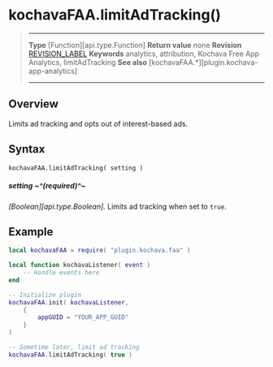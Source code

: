 # kochavaFAA.limitAdTracking()

> --------------------- ------------------------------------------------------------------------------------------
> __Type__              [Function][api.type.Function]
> __Return value__		none
> __Revision__          [REVISION_LABEL](REVISION_URL)
> __Keywords__          analytics, attribution, Kochava Free App Analytics, limitAdTracking
> __See also__			[kochavaFAA.*][plugin.kochava-app-analytics]
> --------------------- ------------------------------------------------------------------------------------------


## Overview

Limits ad tracking and opts out of <nobr>interest-based</nobr> ads.


## Syntax

	kochavaFAA.limitAdTracking( setting )

##### setting ~^(required)^~
_[Boolean][api.type.Boolean]._  Limits ad tracking when set to `true`.


## Example

``````lua
local kochavaFAA = require( "plugin.kochava.faa" )

local function kochavaListener( event )
	-- Handle events here
end

-- Initialize plugin
kochavaFAA.init( kochavaListener,
	{
		appGUID = "YOUR_APP_GUID"
	}
)

-- Sometime later, limit ad tracking
kochavaFAA.limitAdTracking( true )
``````
